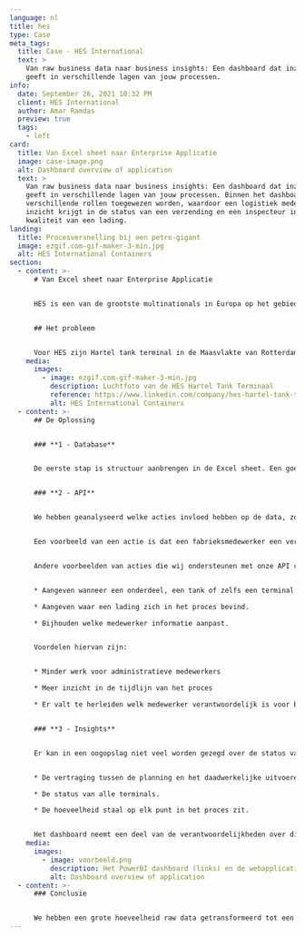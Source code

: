 ```yaml
---
language: nl
title: hes
type: Case
meta_tags:
  title: Case - HES International
  text: >
    Van raw business data naar business insights: Een dashboard dat inzicht
    geeft in verschillende lagen van jouw processen. 
info:
  date: September 26, 2021 10:32 PM
  client: HES International
  author: Amar Ramdas
  preview: true
  tags:
    - left
card:
  title: Van Excel sheet naar Enterprise Applicatie
  image: case-image.png
  alt: Dashboard overview of application
  text: >
    Van raw business data naar business insights: Een dashboard dat inzicht
    geeft in verschillende lagen van jouw processen. Binnen het dashboard kunnen
    verschillende rollen toegewezen worden, waardoor een logistiek medewerker
    inzicht krijgt in de status van een verzending en een inspecteur in de
    kwaliteit van een lading. 
landing:
  title: Procesversnelling bij een petro-gigant
  image: ezgif.com-gif-maker-3-min.jpg
  alt: HES International Containers
section:
  - content: >-
      # Van Excel sheet naar Enterprise Applicatie


      HES is een van de grootste multinationals in Europa op het gebied van transporteren, verwerken, mengen en opslaan van bulk. HES had behoefte aan inzicht en overzicht in zijn data.


      ## Het probleem


      Voor HES zijn Hartel tank terminal in de Maasvlakte van Rotterdam werd de planning, status en specificaties van verschillende staalonderdelen bijgehouden in een Excel sheet van meer dan 30.000 regels. Alle werknemers hadden toegang tot dit Excel bestand. De grootte van het Excel bestand in combinatie met de hoeveelheid mensen die toegang hadden tot dit bestand, maakte het proces onoverzichtelijk en foutgevoelig. Om het proces overzichtelijk en niet foutgevoelig te maken hebben wij een drievoudige oplossing bedacht die wordt besproken in de volgende alinea.
    media:
      images:
        - image: ezgif.com-gif-maker-3-min.jpg
          description: Luchtfoto van de HES Hartel Tank Terminaal
          reference: https://www.linkedin.com/company/hes-hartel-tank-terminal-b-v
          alt: HES International Containers
  - content: >-
      ## De Oplossing


      ### **1 - Database**


      De eerste stap is structuur aanbrengen in de Excel sheet. Een goede structuur biedt overzicht en duidelijkheid. Wij hebben een code geschreven die het bestaande Excel bestand kon uitlezen en op de gewenste manier kon structureren en opslaan in een database. 


      ### **2 - API**


      We hebben geanalyseerd welke acties invloed hebben op de data, zoals het aftekenen van een verzending. Vervolgens zijn er API calls (code die zorgt dat applicaties kunnen communiceren) geschreven om deze acties te ondersteunen. 


      Een voorbeeld van een actie is dat een fabrieksmedewerker een verzending kan aftekenen. Onze API call maakt het mogelijk voor een medewerker om een gefilterde lijst te zien van ladingen en hun statussen door het invullen van een terminal- en tanknummer. De medewerker kan vervolgens de juiste lading uitkiezen uit de gefilterde lijst en de lading aftekenen. 


      Andere voorbeelden van acties die wij ondersteunen met onze API calls zijn:


      * Aangeven wanneer een onderdeel, een tank of zelfs een terminal gereed is.

      * Aangeven waar een lading zich in het proces bevind.

      * Bijhouden welke medewerker informatie aanpast.


      Voordelen hiervan zijn:


      * Minder werk voor administratieve medewerkers

      * Meer inzicht in de tijdlijn van het proces

      * Er valt te herleiden welk medewerker verantwoordelijk is voor bepaalde acties.


      ### **3 - Insights**


      Er kan in een oogopslag niet veel worden gezegd over de status van een project door alleen te kijken naar alle informatie in de database. Om meer inzicht te krijgen in de status van een project heeft een van onze Business Insight Experts een gebruiksvriendelijke PowerBI dashboard opgezet. Voorbeelden van onderdelen van het dashboard zijn:


      * De vertraging tussen de planning en het daadwerkelijke uitvoeren wordt.

      * De status van alle terminals.

      * De hoeveelheid staal op elk punt in het proces zit.


      Het dashboard neemt een deel van de verantwoordelijkheden over die voorheen bij werknemers lagen, zoals het genereren van rapportages. Verder krijgt het management real-time inzichten in de status van het gehele project.
    media:
      images:
        - image: voorbeeld.png
          description: Het PowerBI dashboard (links) en de webapplicatie (rechts).
          alt: Dashboard overview of application
  - content: >-
      ### Conclusie


      We hebben een grote hoeveelheid raw data getransformeerd tot een 'cutting edge' applicatie die inzicht geeft in het gehele proces. Onze applicatie sluit aan bij het huidige werkproces, bespaard werknemers tijd, slaat veiliger data op, verplaatst verantwoordelijkheden naar de medewerkers die acties hebben uitgevoerd, is gebruiksvriendelijk en geeft het management nieuwe inzichten in de status van een project.
---
```

